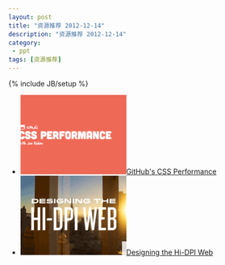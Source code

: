 ```yaml
---
layout: post
title: "资源推荐 2012-12-14"
description: "资源推荐 2012-12-14"
category:
 - ppt
tags: [资源推荐]
---
```

{% include JB/setup %}

<ul class="nlist">		
	<li><a href="https://speakerdeck.com/jonrohan/githubs-css-performance" target="_blank"><img src="/content/20121213/s1.png" alt="" />GitHub's CSS Performance</a></li>
	<li><a href="https://speakerdeck.com/ddemaree/designing-the-hi-dpi-web" target="_blank"><img src="/content/20121213/s2.png" alt="" />Designing the Hi-DPI Web</a></li>
</ul>